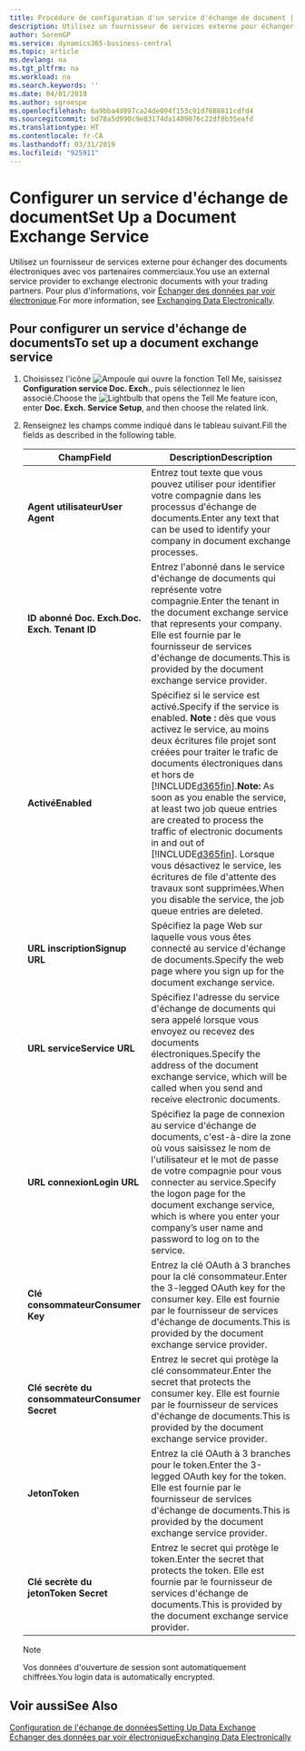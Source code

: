 ```yaml
---
title: Procédure de configuration d'un service d'échange de document | Microsoft Docs
description: Utilisez un fournisseur de services externe pour échanger des documents électroniques avec vos partenaires commerciaux.
author: SorenGP
ms.service: dynamics365-business-central
ms.topic: article
ms.devlang: na
ms.tgt_pltfrm: na
ms.workload: na
ms.search.keywords: ''
ms.date: 04/01/2019
ms.author: sgroespe
ms.openlocfilehash: 6a9bba4d097ca24de094f153c91d7888811cdfd4
ms.sourcegitcommit: bd78a5d990c9e83174da1409076c22df8b35eafd
ms.translationtype: HT
ms.contentlocale: fr-CA
ms.lasthandoff: 03/31/2019
ms.locfileid: "925911"
---
```

# <a name="set-up-a-document-exchange-service"></a><span data-ttu-id="53fd0-103">Configurer un service d'échange de document</span><span class="sxs-lookup"><span data-stu-id="53fd0-103">Set Up a Document Exchange Service</span></span>
<span data-ttu-id="53fd0-104">Utilisez un fournisseur de services externe pour échanger des documents électroniques avec vos partenaires commerciaux.</span><span class="sxs-lookup"><span data-stu-id="53fd0-104">You use an external service provider to exchange electronic documents with your trading partners.</span></span> <span data-ttu-id="53fd0-105">Pour plus d'informations, voir [Échanger des données par voir électronique](across-data-exchange.md).</span><span class="sxs-lookup"><span data-stu-id="53fd0-105">For more information, see [Exchanging Data Electronically](across-data-exchange.md).</span></span>  

## <a name="to-set-up-a-document-exchange-service"></a><span data-ttu-id="53fd0-106">Pour configurer un service d'échange de documents</span><span class="sxs-lookup"><span data-stu-id="53fd0-106">To set up a document exchange service</span></span>  
1. <span data-ttu-id="53fd0-107">Choisissez l'icône ![Ampoule qui ouvre la fonction Tell Me](media/ui-search/search_small.png "Dites-moi ce que vous voulez faire"), saisissez **Configuration service Doc. Exch.**, puis sélectionnez le lien associé.</span><span class="sxs-lookup"><span data-stu-id="53fd0-107">Choose the ![Lightbulb that opens the Tell Me feature](media/ui-search/search_small.png "Tell me what you want to do") icon, enter **Doc. Exch. Service Setup**, and then choose the related link.</span></span>  
2. <span data-ttu-id="53fd0-108">Renseignez les champs comme indiqué dans le tableau suivant.</span><span class="sxs-lookup"><span data-stu-id="53fd0-108">Fill the fields as described in the following table.</span></span>  

    |<span data-ttu-id="53fd0-109">Champ</span><span class="sxs-lookup"><span data-stu-id="53fd0-109">Field</span></span>|<span data-ttu-id="53fd0-110">Description</span><span class="sxs-lookup"><span data-stu-id="53fd0-110">Description</span></span>|  
    |---------------------------------|---------------------------------------|  
    |<span data-ttu-id="53fd0-111">**Agent utilisateur**</span><span class="sxs-lookup"><span data-stu-id="53fd0-111">**User Agent**</span></span>|<span data-ttu-id="53fd0-112">Entrez tout texte que vous pouvez utiliser pour identifier votre compagnie dans les processus d'échange de documents.</span><span class="sxs-lookup"><span data-stu-id="53fd0-112">Enter any text that can be used to identify your company in document exchange processes.</span></span>|  
    |<span data-ttu-id="53fd0-113">**ID abonné Doc. Exch.**</span><span class="sxs-lookup"><span data-stu-id="53fd0-113">**Doc. Exch. Tenant ID**</span></span>|<span data-ttu-id="53fd0-114">Entrez l'abonné dans le service d'échange de documents qui représente votre compagnie.</span><span class="sxs-lookup"><span data-stu-id="53fd0-114">Enter the tenant in the document exchange service that represents your company.</span></span> <span data-ttu-id="53fd0-115">Elle est fournie par le fournisseur de services d'échange de documents.</span><span class="sxs-lookup"><span data-stu-id="53fd0-115">This is provided by the document exchange service provider.</span></span>|  
    |<span data-ttu-id="53fd0-116">**Activé**</span><span class="sxs-lookup"><span data-stu-id="53fd0-116">**Enabled**</span></span>|<span data-ttu-id="53fd0-117">Spécifiez si le service est activé.</span><span class="sxs-lookup"><span data-stu-id="53fd0-117">Specify if the service is enabled.</span></span> <span data-ttu-id="53fd0-118">**Note :** dès que vous activez le service, au moins deux écritures file projet sont créées pour traiter le trafic de documents électroniques dans et hors de [!INCLUDE[d365fin](includes/d365fin_md.md)].</span><span class="sxs-lookup"><span data-stu-id="53fd0-118">**Note:**  As soon as you enable the service, at least two job queue entries are created to process the traffic of electronic documents in and out of [!INCLUDE[d365fin](includes/d365fin_md.md)].</span></span> <span data-ttu-id="53fd0-119">Lorsque vous désactivez le service, les écritures de file d'attente des travaux sont supprimées.</span><span class="sxs-lookup"><span data-stu-id="53fd0-119">When you disable the service, the job queue entries are deleted.</span></span>|  
    |<span data-ttu-id="53fd0-120">**URL inscription**</span><span class="sxs-lookup"><span data-stu-id="53fd0-120">**Signup URL**</span></span>|<span data-ttu-id="53fd0-121">Spécifiez la page Web sur laquelle vous vous êtes connecté au service d'échange de documents.</span><span class="sxs-lookup"><span data-stu-id="53fd0-121">Specify the web page where you sign up for the document exchange service.</span></span>|  
    |<span data-ttu-id="53fd0-122">**URL service**</span><span class="sxs-lookup"><span data-stu-id="53fd0-122">**Service URL**</span></span>|<span data-ttu-id="53fd0-123">Spécifiez l'adresse du service d'échange de documents qui sera appelé lorsque vous envoyez ou recevez des documents électroniques.</span><span class="sxs-lookup"><span data-stu-id="53fd0-123">Specify the address of the document exchange service, which will be called when you send and receive electronic documents.</span></span>|  
    |<span data-ttu-id="53fd0-124">**URL connexion**</span><span class="sxs-lookup"><span data-stu-id="53fd0-124">**Login URL**</span></span>|<span data-ttu-id="53fd0-125">Spécifiez la page de connexion au service d'échange de documents, c'est-à-dire la zone où vous saisissez le nom de l'utilisateur et le mot de passe de votre compagnie pour vous connecter au service.</span><span class="sxs-lookup"><span data-stu-id="53fd0-125">Specify the logon page for the document exchange service, which is where you enter your company’s user name and password to log on to the service.</span></span>|  
    |<span data-ttu-id="53fd0-126">**Clé consommateur**</span><span class="sxs-lookup"><span data-stu-id="53fd0-126">**Consumer Key**</span></span>|<span data-ttu-id="53fd0-127">Entrez la clé OAuth à 3 branches pour la clé consommateur.</span><span class="sxs-lookup"><span data-stu-id="53fd0-127">Enter the 3-legged OAuth key for the consumer key.</span></span> <span data-ttu-id="53fd0-128">Elle est fournie par le fournisseur de services d'échange de documents.</span><span class="sxs-lookup"><span data-stu-id="53fd0-128">This is provided by the document exchange service provider.</span></span>|  
    |<span data-ttu-id="53fd0-129">**Clé secrète du consommateur**</span><span class="sxs-lookup"><span data-stu-id="53fd0-129">**Consumer Secret**</span></span>|<span data-ttu-id="53fd0-130">Entrez le secret qui protège la clé consommateur.</span><span class="sxs-lookup"><span data-stu-id="53fd0-130">Enter the secret that protects the consumer key.</span></span> <span data-ttu-id="53fd0-131">Elle est fournie par le fournisseur de services d'échange de documents.</span><span class="sxs-lookup"><span data-stu-id="53fd0-131">This is provided by the document exchange service provider.</span></span>|  
    |<span data-ttu-id="53fd0-132">**Jeton**</span><span class="sxs-lookup"><span data-stu-id="53fd0-132">**Token**</span></span>|<span data-ttu-id="53fd0-133">Entrez la clé OAuth à 3 branches pour le token.</span><span class="sxs-lookup"><span data-stu-id="53fd0-133">Enter the 3-legged OAuth key for the token.</span></span> <span data-ttu-id="53fd0-134">Elle est fournie par le fournisseur de services d'échange de documents.</span><span class="sxs-lookup"><span data-stu-id="53fd0-134">This is provided by the document exchange service provider.</span></span>|  
    |<span data-ttu-id="53fd0-135">**Clé secrète du jeton**</span><span class="sxs-lookup"><span data-stu-id="53fd0-135">**Token Secret**</span></span>|<span data-ttu-id="53fd0-136">Entrez le secret qui protège le token.</span><span class="sxs-lookup"><span data-stu-id="53fd0-136">Enter the secret that protects the token.</span></span> <span data-ttu-id="53fd0-137">Elle est fournie par le fournisseur de services d'échange de documents.</span><span class="sxs-lookup"><span data-stu-id="53fd0-137">This is provided by the document exchange service provider.</span></span>|  

    > [!NOTE]  
    > <span data-ttu-id="53fd0-138">Vos données d'ouverture de session sont automatiquement chiffrées.</span><span class="sxs-lookup"><span data-stu-id="53fd0-138">You login data is automatically encrypted.</span></span>

## <a name="see-also"></a><span data-ttu-id="53fd0-139">Voir aussi</span><span class="sxs-lookup"><span data-stu-id="53fd0-139">See Also</span></span>  
[<span data-ttu-id="53fd0-140">Configuration de l'échange de données</span><span class="sxs-lookup"><span data-stu-id="53fd0-140">Setting Up Data Exchange</span></span>](across-set-up-data-exchange.md)  
[<span data-ttu-id="53fd0-141">Échanger des données par voir électronique</span><span class="sxs-lookup"><span data-stu-id="53fd0-141">Exchanging Data Electronically</span></span>](across-data-exchange.md)
